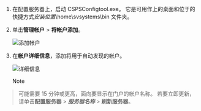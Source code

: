 1. 在配置服务器上，启动 CSPSConfigtool.exe。 它是可用作上的桌面和位于的快捷方式*安装位置*\home\svsystems\bin 文件夹。
2. 单击**管理帐户** > **将帐户添加**。

    ![添加帐户](./media/site-recovery-add-vcenter-account/credentials1.png)
3. 在**帐户详细信息**，添加将用于自动发现的帐户。

    ![详细信息](./media/site-recovery-add-vcenter-account/credentials2.png)

    > [!Note]
  > 可能需要 15 分钟或更高，面向要显示在门户的帐户名称。 若要立即更新，请单击**配置服务器** > ***服务器名称*** > **刷新服务器**。
